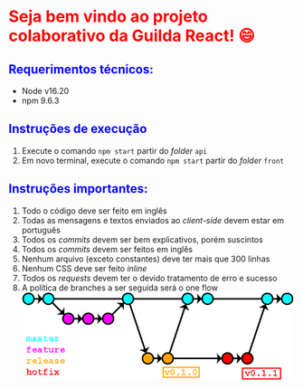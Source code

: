 # <span style="color: red">Seja bem vindo ao projeto colaborativo da Guilda React! 😄</span>

## <span style="color: blue">Requerimentos técnicos:</span>
- Node v16.20
- npm 9.6.3

## <span style="color: blue">Instruções de execução</span>
1. Execute o comando `npm start` partir do _folder_ `api`
2. Em novo terminal, execute o comando `npm start` partir do _folder_ `front`

## <span style="color: blue">Instruções importantes:</span>
1. Todo o código deve ser feito em inglês
2. Todas as mensagens e textos enviados ao _client-side_ devem estar em português
3. Todos os _commits_ devem ser bem explicativos, porém suscintos
4. Todos os _commits_ devem ser feitos em inglês
5. Nenhum arquivo (exceto constantes) deve ter mais que 300 linhas
6. Nenhum CSS deve ser feito _inline_
7. Todos os _requests_ devem ter o devido tratamento de erro e sucesso
8. A política de branches a ser seguida será o one flow ![Alt text](image.png)